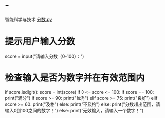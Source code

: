 # -
智能科学与技术
[分数.py](https://github.com/user-attachments/files/22597214/default.py)
# 提示用户输入分数
score = input("请输入分数（0-100）：")

# 检查输入是否为数字并在有效范围内
if score.isdigit():
    score = int(score)
    if 0 <= score <= 100:
        if score == 100:
            print("满分")
        if score >= 90:
            print("优秀")
        elif score >= 75:
            print("良好")
        elif score >= 60:
            print("及格")
        else:
            print("不及格")
    else:
        print("分数超出范围，请输入0到100之间的数字！")
else:
    print("无效输入，请输入一个数字！")
